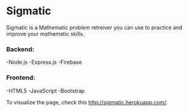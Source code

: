 # Sigmatic

Sigmatic is a Mathematic problem retreiver you can use to practice and improve your mathematic skills. 

### Backend:
-Node.js
-Express.js
-Firebase

### Frontend:
-HTML5
-JavaScript
-Bootstrap  

To visualize the page, check this http://sigmatic.herokuapp.com/.
